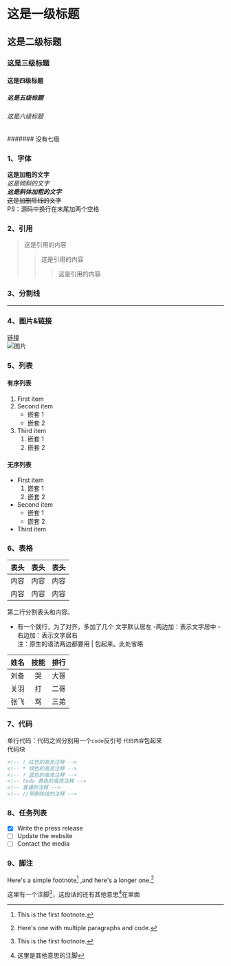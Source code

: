 # 这是一级标题

## 这是二级标题

### 这是三级标题

#### 这是四级标题

##### 这是五级标题

###### 这是六级标题

####### 没有七级

### 1、字体

**这是加粗的文字**  
_这是倾斜的文字_  
**_这是斜体加粗的文字_**  
~~这是加删除线的文字~~  
PS：源码中换行在末尾加两个空格

### 2、引用

> 这是引用的内容
>
> > 这是引用的内容
> >
> > > 这是引用的内容

### 3、分割线

---

### 4、图片&链接

[链接](https://www.example.com)  
![图片](image.jpg)

### 5、列表

#### 有序列表

1. First item
2. Second item
   - 嵌套 1
   - 嵌套 2
3. Third item
   1. 嵌套 1
   2. 嵌套 2

#### 无序列表

- First item
  1. 嵌套 1
  2. 嵌套 2
- Second item
  - 嵌套 1
  - 嵌套 2
- Third item

### 6、表格

| 表头 | 表头 | 表头 |
| ---- | :--: | ---: |
| 内容 | 内容 | 内容 |
| 内容 | 内容 | 内容 |

第二行分割表头和内容。

- 有一个就行，为了对齐，多加了几个
  文字默认居左 -两边加：表示文字居中 -右边加：表示文字居右  
  注：原生的语法两边都要用 | 包起来。此处省略

| 姓名 | 技能 | 排行 |
| ---- | :--: | ---: |
| 刘备 |  哭  | 大哥 |
| 关羽 |  打  | 二哥 |
| 张飞 |  骂  | 三弟 |

### 7、代码

单行代码：代码之间分别用一个`code`反引号 `代码内容`包起来  
代码块

```html
<!-- ! 红色的高亮注释 -->
<!-- * 绿色的高亮注释 -->
<!-- ? 蓝色的高亮注释 -->
<!-- todo 黄色的高亮注释 -->
<!-- 普通的注释 -->
<!-- //带删除线的注释 -->
```

### 8、任务列表

- [x] Write the press release
- [ ] Update the website
- [ ] Contact the media

### 9、脚注

Here's a simple footnote[^1] ,and here's a longer one.[^bignote]

[^1]: This is the first footnote.
[^bignote]: Here's one with multiple paragraphs and code.

这里有一个注脚[^1]，这段话的还有其他意思[^2]在里面  
[^1]:这里是注脚内容
[^2]:这里是其他意思的注脚
